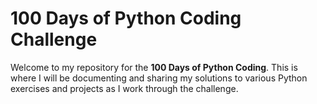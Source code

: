 # 100 Days of Python Coding Challenge

Welcome to my repository for the **100 Days of Python Coding**. This is where I will be documenting and sharing my solutions to various Python exercises and projects as I work through the challenge.
